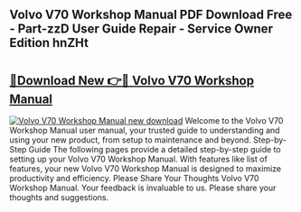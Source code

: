 ## Volvo V70 Workshop Manual PDF Download Free - Part-zzD User Guide Repair - Service Owner Edition hnZHt

# <h2><a href="http://bc99572.oget.top/?id=Volvo+V70+Workshop+Manual">🔗Download New 👉🔴 Volvo V70 Workshop Manual</a></h2>

[![Volvo V70 Workshop Manual new download](https://i.imgur.com/5g1atiW.png)](http://bc99572.oget.top/?id=Volvo+V70+Workshop+Manual)
Welcome to the Volvo V70 Workshop Manual user manual, your trusted guide to understanding and using your new product, from setup to maintenance and beyond. Step-by-Step Guide The following pages provide a detailed step-by-step guide to setting up your Volvo V70 Workshop Manual. With features like list of features, your new Volvo V70 Workshop Manual is designed to maximize productivity and efficiency. Please Share Your Thoughts Volvo V70 Workshop Manual. Your feedback is invaluable to us. Please share your thoughts and suggestions.
